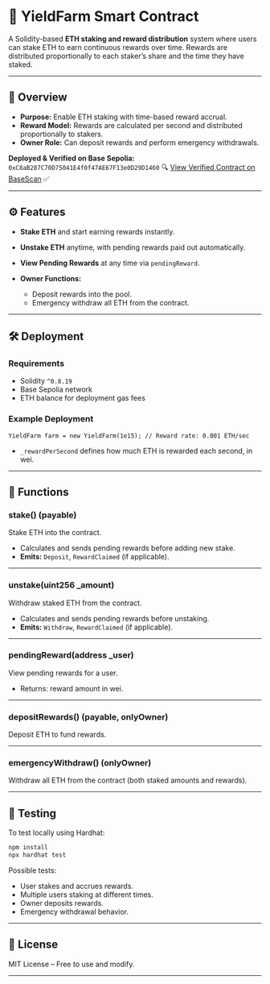 

# 🌾 YieldFarm Smart Contract

A Solidity-based **ETH staking and reward distribution** system where users can stake ETH to earn continuous rewards over time. Rewards are distributed proportionally to each staker’s share and the time they have staked.

---

## 📌 Overview

* **Purpose:** Enable ETH staking with time-based reward accrual.
* **Reward Model:** Rewards are calculated per second and distributed proportionally to stakers.
* **Owner Role:** Can deposit rewards and perform emergency withdrawals.

**Deployed & Verified on Base Sepolia:**
`0xC8aB287C70D75041E4f0f47AE67F13e0D29D1460`
🔍 [View Verified Contract on BaseScan](https://sepolia.basescan.org/address/0xC8aB287C70D75041E4f0f47AE67F13e0D29D1460#code) ✅

---

## ⚙️ Features

* **Stake ETH** and start earning rewards instantly.
* **Unstake ETH** anytime, with pending rewards paid out automatically.
* **View Pending Rewards** at any time via `pendingReward`.
* **Owner Functions:**

  * Deposit rewards into the pool.
  * Emergency withdraw all ETH from the contract.

---

## 🛠 Deployment

### Requirements

* Solidity `^0.8.19`
* Base Sepolia network
* ETH balance for deployment gas fees

### Example Deployment

```solidity
YieldFarm farm = new YieldFarm(1e15); // Reward rate: 0.001 ETH/sec
```

* `_rewardPerSecond` defines how much ETH is rewarded each second, in wei.

---

## 📜 Functions

### **stake()** (payable)

Stake ETH into the contract.

* Calculates and sends pending rewards before adding new stake.
* **Emits:** `Deposit`, `RewardClaimed` (if applicable).

---

### **unstake(uint256 \_amount)**

Withdraw staked ETH from the contract.

* Calculates and sends pending rewards before unstaking.
* **Emits:** `Withdraw`, `RewardClaimed` (if applicable).

---

### **pendingReward(address \_user)**

View pending rewards for a user.

* Returns: reward amount in wei.

---

### **depositRewards()** (payable, onlyOwner)

Deposit ETH to fund rewards.

---

### **emergencyWithdraw()** (onlyOwner)

Withdraw all ETH from the contract (both staked amounts and rewards).

---

## 🧪 Testing

To test locally using Hardhat:

```bash
npm install
npx hardhat test
```

Possible tests:

* User stakes and accrues rewards.
* Multiple users staking at different times.
* Owner deposits rewards.
* Emergency withdrawal behavior.

---

## 📄 License

MIT License – Free to use and modify.

---


